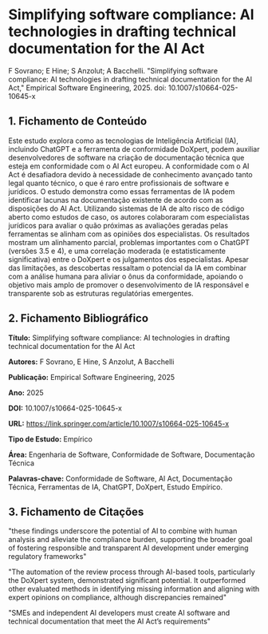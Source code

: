 # Simplifying software compliance: AI technologies in drafting technical documentation for the AI Act

F Sovrano; E Hine; S Anzolut; A Bacchelli. "Simplifying software compliance: AI technologies in drafting technical documentation for the AI Act," Empirical Software Engineering, 2025. doi: 10.1007/s10664-025-10645-x

## 1. Fichamento de Conteúdo

Este estudo explora como as tecnologias de Inteligência Artificial (IA), incluindo ChatGPT e a ferramenta de conformidade DoXpert, podem auxiliar desenvolvedores de software na criação de documentação técnica que esteja em conformidade com o AI Act europeu. A conformidade com o AI Act é desafiadora devido à necessidade de conhecimento avançado tanto legal quanto técnico, o que é raro entre profissionais de software e jurídicos. O estudo demonstra como essas ferramentas de IA podem identificar lacunas na documentação existente de acordo com as disposições do AI Act. Utilizando sistemas de IA de alto risco de código aberto como estudos de caso, os autores colaboraram com especialistas jurídicos para avaliar o quão próximas as avaliações geradas pelas ferramentas se alinham com as opiniões dos especialistas. Os resultados mostram um alinhamento parcial, problemas importantes com o ChatGPT (versões 3.5 e 4), e uma correlação moderada (e estatisticamente significativa) entre o DoXpert e os julgamentos dos especialistas. Apesar das limitações, as descobertas ressaltam o potencial da IA em combinar com a análise humana para aliviar o ônus da conformidade, apoiando o objetivo mais amplo de promover o desenvolvimento de IA responsável e transparente sob as estruturas regulatórias emergentes.

## 2. Fichamento Bibliográfico 

**Título:** Simplifying software compliance: AI technologies in drafting technical documentation for the AI Act

**Autores:** F Sovrano, E Hine, S Anzolut, A Bacchelli

**Publicação:** Empirical Software Engineering, 2025

**Ano:** 2025

**DOI:** 10.1007/s10664-025-10645-x

**URL:** https://link.springer.com/article/10.1007/s10664-025-10645-x

**Tipo de Estudo:** Empírico

**Área:** Engenharia de Software, Conformidade de Software, Documentação Técnica

**Palavras-chave:** Conformidade de Software, AI Act, Documentação Técnica, Ferramentas de IA, ChatGPT, DoXpert, Estudo Empírico.

## 3. Fichamento de Citações 

"these findings underscore
the potential of AI to combine with human analysis and alleviate the compliance burden,
supporting the broader goal of fostering responsible and transparent AI development under
emerging regulatory frameworks"

"The automation of the review process through AI-based tools, particularly the DoXpert system, demonstrated significant potential. It outperformed other evaluated methods in
identifying missing information and aligning with expert opinions on compliance, although
discrepancies remained"

"SMEs and independent AI developers must create AI software and technical
documentation that meet the AI Act’s requirements"
